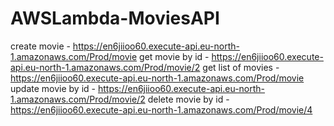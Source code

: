 # AWSLambda-MoviesAPI

create movie - https://en6jiioo60.execute-api.eu-north-1.amazonaws.com/Prod/movie
get movie by id - https://en6jiioo60.execute-api.eu-north-1.amazonaws.com/Prod/movie/2
get list of movies - https://en6jiioo60.execute-api.eu-north-1.amazonaws.com/Prod/movie
update movie by id - https://en6jiioo60.execute-api.eu-north-1.amazonaws.com/Prod/movie/2
delete movie by id - https://en6jiioo60.execute-api.eu-north-1.amazonaws.com/Prod/movie/4
